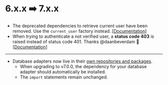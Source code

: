 # 6.x.x ➡️ 7.x.x

* The deprecated dependencies to retrieve current user have been removed. Use the `current_user` factory instead. [[Documentation](https://fastapi-users.github.io/fastapi-users/usage/current-user/)]
* When trying to authenticate a not verified user, a **status code 403** is raised instead of status code 401. Thanks @daanbeverdam 🎉 [[Documentation](https://fastapi-users.github.io/fastapi-users/usage/current-user/#current_user)]

---

* Database adapters now live in their [own repositories and packages](https://github.com/fastapi-users).
  * When upgrading to v7.0.0, the dependency for your database adapter should automatically be installed.
  * The `import` statements remain unchanged.
